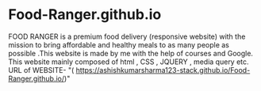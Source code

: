 # Food-Ranger.github.io
FOOD  RANGER  is a premium food delivery (responsive website) with the mission to bring affordable and healthy meals to as many people as possible .This website is made by me with the help of courses and Google. This website mainly composed of html , CSS , JQUERY , media query etc. URL of WEBSITE- "( https://ashishkumarsharma123-stack.github.io/Food-Ranger.github.io/)"
